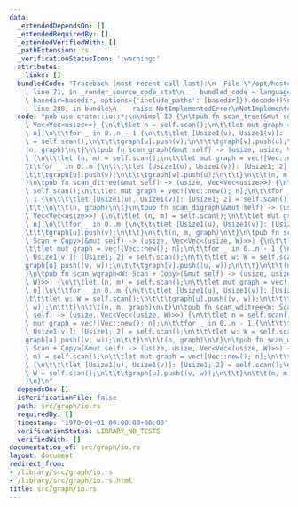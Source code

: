 ```yaml
---
data:
  _extendedDependsOn: []
  _extendedRequiredBy: []
  _extendedVerifiedWith: []
  _pathExtension: rs
  _verificationStatusIcon: ':warning:'
  attributes:
    links: []
  bundledCode: "Traceback (most recent call last):\n  File \"/opt/hostedtoolcache/Python/3.9.1/x64/lib/python3.9/site-packages/onlinejudge_verify/documentation/build.py\"\
    , line 71, in _render_source_code_stat\n    bundled_code = language.bundle(stat.path,\
    \ basedir=basedir, options={'include_paths': [basedir]}).decode()\n  File \"/opt/hostedtoolcache/Python/3.9.1/x64/lib/python3.9/site-packages/onlinejudge_verify/languages/rust.py\"\
    , line 288, in bundle\n    raise NotImplementedError\nNotImplementedError\n"
  code: "pub use crate::io::*;\n\nimpl IO {\n\tpub fn scan_tree(&mut self) -> (usize,\
    \ Vec<Vec<usize>>) {\n\t\tlet n = self.scan();\n\t\tlet mut graph = vec![Vec::new();\
    \ n];\n\t\tfor _ in 0..n - 1 {\n\t\t\tlet [Usize1(u), Usize1(v)]: [Usize1; 2]\
    \ = self.scan();\n\t\t\tgraph[u].push(v);\n\t\t\tgraph[v].push(u);\n\t\t}\n\t\t\
    (n, graph)\n\t}\n\tpub fn scan_graph(&mut self) -> (usize, usize, Vec<Vec<usize>>)\
    \ {\n\t\tlet (n, m) = self.scan();\n\t\tlet mut graph = vec![Vec::new(); n];\n\
    \t\tfor _ in 0..m {\n\t\t\tlet [Usize1(u), Usize1(v)]: [Usize1; 2] = self.scan();\n\
    \t\t\tgraph[u].push(v);\n\t\t\tgraph[v].push(u);\n\t\t}\n\t\t(n, m, graph)\n\t\
    }\n\tpub fn scan_ditree(&mut self) -> (usize, Vec<Vec<usize>>) {\n\t\tlet n =\
    \ self.scan();\n\t\tlet mut graph = vec![Vec::new(); n];\n\t\tfor _ in 0..n -\
    \ 1 {\n\t\t\tlet [Usize1(u), Usize1(v)]: [Usize1; 2] = self.scan();\n\t\t\tgraph[u].push(v);\n\
    \t\t}\n\t\t(n, graph)\n\t}\n\tpub fn scan_digraph(&mut self) -> (usize, usize,\
    \ Vec<Vec<usize>>) {\n\t\tlet (n, m) = self.scan();\n\t\tlet mut graph = vec![Vec::new();\
    \ n];\n\t\tfor _ in 0..m {\n\t\t\tlet [Usize1(u), Usize1(v)]: [Usize1; 2] = self.scan();\n\
    \t\t\tgraph[u].push(v);\n\t\t}\n\t\t(n, m, graph)\n\t}\n\tpub fn scan_wtree<W:\
    \ Scan + Copy>(&mut self) -> (usize, Vec<Vec<(usize, W)>>) {\n\t\tlet n = self.scan();\n\
    \t\tlet mut graph = vec![Vec::new(); n];\n\t\tfor _ in 0..n - 1 {\n\t\t\tlet [Usize1(u),\
    \ Usize1(v)]: [Usize1; 2] = self.scan();\n\t\t\tlet w: W = self.scan();\n\t\t\t\
    graph[u].push((v, w));\n\t\t\tgraph[v].push((u, w));\n\t\t}\n\t\t(n, graph)\n\t\
    }\n\tpub fn scan_wgraph<W: Scan + Copy>(&mut self) -> (usize, usize, Vec<Vec<(usize,\
    \ W)>>) {\n\t\tlet (n, m) = self.scan();\n\t\tlet mut graph = vec![Vec::new();\
    \ n];\n\t\tfor _ in 0..m {\n\t\t\tlet [Usize1(u), Usize1(v)]: [Usize1; 2] = self.scan();\n\
    \t\t\tlet w: W = self.scan();\n\t\t\tgraph[u].push((v, w));\n\t\t\tgraph[v].push((u,\
    \ w));\n\t\t}\n\t\t(n, m, graph)\n\t}\n\tpub fn scan_wditree<W: Scan + Copy>(&mut\
    \ self) -> (usize, Vec<Vec<(usize, W)>>) {\n\t\tlet n = self.scan();\n\t\tlet\
    \ mut graph = vec![Vec::new(); n];\n\t\tfor _ in 0..n - 1 {\n\t\t\tlet [Usize1(u),\
    \ Usize1(v)]: [Usize1; 2] = self.scan();\n\t\t\tlet w: W = self.scan();\n\t\t\t\
    graph[u].push((v, w));\n\t\t}\n\t\t(n, graph)\n\t}\n\tpub fn scan_wdigraph<W:\
    \ Scan + Copy>(&mut self) -> (usize, usize, Vec<Vec<(usize, W)>>) {\n\t\tlet (n,\
    \ m) = self.scan();\n\t\tlet mut graph = vec![Vec::new(); n];\n\t\tfor _ in 0..m\
    \ {\n\t\t\tlet [Usize1(u), Usize1(v)]: [Usize1; 2] = self.scan();\n\t\t\tlet w:\
    \ W = self.scan();\n\t\t\tgraph[u].push((v, w));\n\t\t}\n\t\t(n, m, graph)\n\t\
    }\n}\n"
  dependsOn: []
  isVerificationFile: false
  path: src/graph/io.rs
  requiredBy: []
  timestamp: '1970-01-01 00:00:00+00:00'
  verificationStatus: LIBRARY_NO_TESTS
  verifiedWith: []
documentation_of: src/graph/io.rs
layout: document
redirect_from:
- /library/src/graph/io.rs
- /library/src/graph/io.rs.html
title: src/graph/io.rs
---
```

